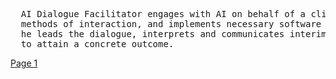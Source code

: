 <pre>
  AI Dialogue Facilitator engages with AI on behalf of a client. He selects the most suitable models, 
  methods of interaction, and implements necessary software tools. Subsequently, together with the customer 
  he leads the dialogue, interprets and communicates interim outcomes, and iterates the process as needed 
  to attain a concrete outcome.
</pre>

[Page 1](./pages/page1)
